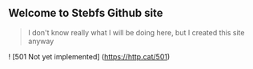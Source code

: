 ## Welcome to Stebfs Github site

> I don't know really what I will be doing here, but I created this site anyway

! [501 Not yet implemented] (https://http.cat/501)
